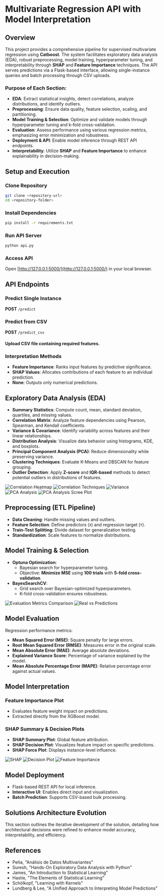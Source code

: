 # Multivariate Regression API with Model Interpretation

## Overview

This project provides a comprehensive pipeline for supervised multivariate regression using **Catboost**. The system facilitates exploratory data analysis (EDA), robust preprocessing, model training, hyperparameter tuning, and interpretability through **SHAP** and **Feature Importance** techniques. The API serves predictions via a Flask-based interface, allowing single-instance queries and batch processing through CSV uploads.

### Purpose of Each Section:
- **EDA**: Extract statistical insights, detect correlations, analyze distributions, and identify outliers.
- **Preprocessing**: Ensure data quality, feature selection, scaling, and partitioning.
- **Model Training & Selection**: Optimize and validate models through hyperparameter tuning and k-fold cross-validation.
- **Evaluation**: Assess performance using various regression metrics, emphasizing error minimization and robustness.
- **Deployment & API**: Enable model inference through REST API endpoints.
- **Interpretability**: Utilize **SHAP** and **Feature Importance** to enhance explainability in decision-making.

## Setup and Execution

### Clone Repository

```sh
git clone <repository-url>
cd <repository-folder>
```

### Install Dependencies

```sh
pip install -r requirements.txt
```

### Run API Server

```sh
python api.py
```

### Access API

Open [http://127.0.0.1:5000/](http://127.0.0.1:5000/) in your local browser.

## API Endpoints

### Predict Single Instance

**POST** `/predict`

### Predict from CSV

**POST** `/predict_csv`

#### Upload CSV file containing required features.

### Interpretation Methods

- **Feature Importance**: Ranks input features by predictive significance.
- **SHAP Values**: Allocates contributions of each feature to an individual prediction.
- **None**: Outputs only numerical predictions.

## Exploratory Data Analysis (EDA)

- **Summary Statistics**: Compute count, mean, standard deviation, quartiles, and missing values.
- **Correlation Matrix**: Analyze feature dependencies using Pearson, Spearman, and Kendall coefficients.
- **Variance & Covariance**: Identify variability across features and their linear relationships.
- **Distribution Analysis**: Visualize data behavior using histograms, KDE, and boxplots.
- **Principal Component Analysis (PCA)**: Reduce dimensionality while preserving variance.
- **Clustering Techniques**: Evaluate K-Means and DBSCAN for feature grouping.
- **Outlier Detection**: Apply **Z-score** and **IQR-based** methods to detect potential outliers in distributions of features.

![Correlation Heatmap](data/eda/correlations/pearson_correlation.png)
![Correlation Techniques](data/eda/correlations/correlation_methods_comparison.png)
![Variance](data/eda/variance/variance_barplot.png)
![PCA Analysis](data/eda/PCA/pca_loadings_heatmap.png)
![PCA Analysis Scree Plot](data/eda/PCA/pca_scree_plot.png)

## Preprocessing (ETL Pipeline)

- **Data Cleaning**: Handle missing values and outliers.
- **Feature Selection**: Define predictors (`X`) and regression target (`Y`).
- **Train-Test Splitting**: Divide dataset for generalization testing.
- **Standardization**: Scale features to normalize distributions.

## Model Training & Selection

- **Optuna Optimization**:
  - Bayesian search for hyperparameter tuning.
  - Objective: **Minimize MSE** using **100 trials** with **5-fold cross-validation**.
- **BayesSearchCV**:
  - Grid search over Bayesian-optimized hyperparameters.
  - K-fold cross-validation ensures robustness.

![Evaluation Metrics Comparison](data/gold/evaluation_metrics/key_metrics_comparison.png)
![Real vs Predictions](data/gold/evaluation_metrics/actual_vs_predicted_with_error_bars.png)

## Model Evaluation

Regression performance metrics:

- **Mean Squared Error (MSE)**: Square penalty for large errors.
- **Root Mean Squared Error (RMSE)**: Measures error in the original scale.
- **Mean Absolute Error (MAE)**: Average absolute deviations.
- **Explained Variance Score**: Percentage of variance explained by the model.
- **Mean Absolute Percentage Error (MAPE)**: Relative percentage error against actual values.


## Model Interpretation

### Feature Importance Plot

- Evaluates feature weight impact on predictions.
- Extracted directly from the XGBoost model.

### SHAP Summary & Decision Plots

- **SHAP Summary Plot**: Global feature attribution.
- **SHAP Decision Plot**: Visualizes feature impact on specific predictions.
- **SHAP Force Plot**: Displays instance-level influence.


![SHAP](data/gold/final_model/shap/shap_summary_plot.png)
![Decision Plot](data/gold/final_model/shap/shap_decision_plot.png)
![Feature Importance](data/gold/final_model/feature_importance/feature_importance_plot.png)


## Model Deployment

- Flask-based REST API for local inference.
- **Interactive UI**: Enables direct input and visualization.
- **Batch Prediction**: Supports CSV-based bulk processing.

## Solutions Architecture Evolution

This section outlines the iterative development of the solution, detailing how architectural decisions were refined to enhance model accuracy, interpretability, and efficiency.





## References

- Peña, "Análisis de Datos Multivariantes"
- Suresh, "Hands-On Exploratory Data Analysis with Python"
- James, "An Introduction to Statistical Learning"
- Hastie, "The Elements of Statistical Learning"
- Schölkopf, "Learning with Kernels"
- Lundberg & Lee, "A Unified Approach to Interpreting Model Predictions"


